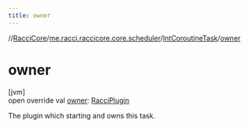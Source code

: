 ```yaml
---
title: owner
---
```

//[RacciCore](../../../index.html)/[me.racci.raccicore.core.scheduler](../index.html)/[IntCoroutineTask](index.html)/[owner](owner.html)



# owner



[jvm]\
open override val [owner](owner.html): [RacciPlugin](../../me.racci.raccicore.api.plugin/-racci-plugin/index.html)



The plugin which starting and owns this task.




